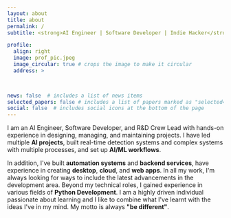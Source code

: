 ```yaml
---
layout: about
title: about
permalink: /
subtitle: <strong>AI Engineer | Software Developer | Indie Hacker</strong>

profile:
  align: right
  image: prof_pic.jpeg
  image_circular: true # crops the image to make it circular
  address: >

  

news: false  # includes a list of news items
selected_papers: false # includes a list of papers marked as "selected={true}"
social: false  # includes social icons at the bottom of the page
---
```


<!-- Write your biography here. Tell the world about yourself. Link to your favorite [subreddit](http://reddit.com). You can put a picture in, too. The code is already in, just name your picture `prof_pic.jpg` and put it in the `img/` folder.

Put your address / P.O. box / other info right below your picture. You can also disable any these elements by editing `profile` property of the YAML header of your `_pages/about.md`. Edit `_bibliography/papers.bib` and Jekyll will render your [publications page](/al-folio/publications/) automatically.

Link to your social media connections, too. This theme is set up to use [Font Awesome icons](http://fortawesome.github.io/Font-Awesome/) and [Academicons](h  ttps://jpswalsh.github.io/academicons/), like the ones below. Add your Facebook, Twitter, LinkedIn, Google Scholar, or just disable all of them. -->


I am an AI Engineer, Software Developer, and R&D Crew Lead with hands-on experience in designing, managing, and maintaining projects. I have led multiple **AI projects**, built real-time detection systems and complex systems with multiple processes, and set up **AI/ML workflows**.

 In addition, I've built **automation systems** and **backend services**, have experience in creating **desktop**, **cloud**, and **web apps**. In all my work, I'm always looking for ways to include the latest advancements in the development area. Beyond my technical roles,  I gained experience in various fields of **Python Development**. I am a highly driven individual passionate about learning and I like to combine what I've learnt with the ideas I've in my mind.  My motto is always **"be different"**.
